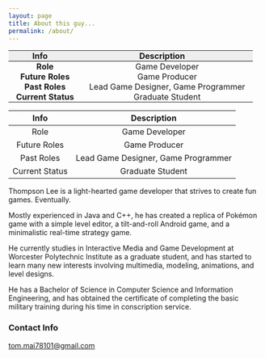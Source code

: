 ```yaml
---
layout: page
title: About this guy...
permalink: /about/
---
```


<table>
	<thead>
		<tr style="border-bottom:1px solid #000;background-color: #eee;">
			<th style="text-align:center;padding: 0 35px 0 15px;"><strong>Info</strong></th>
			<th style="text-align:center;padding: 0 35px 0 15px;"><strong>Description</strong></th>
		</tr>
	</thead>
	<tbody>
		<tr>
			<td  style="text-align:center;padding: 0 15px 0 15px;" ><strong>Role</strong></td>
			<td  style="text-align:center;padding: 0 15px 0 15px;" >Game Developer</td>
		</tr>
		<tr>
			<td  style="text-align:center;padding: 0 15px 0 15px;" ><strong>Future Roles</strong></td>
			<td  style="text-align:center;padding: 0 15px 0 15px;" >Game Producer</td>
		</tr>
		<tr>
			<td  style="text-align:center;padding: 0 15px 0 15px;" ><strong>Past Roles</strong></td>
			<td  style="text-align:center;padding: 0 15px 0 15px;" >Lead Game Designer, Game Programmer</td>
		</tr>
		<tr>
			<td  style="text-align:center;padding: 0 15px 0 15px;" ><strong>Current Status</strong></td>
			<td  style="text-align:center;padding: 0 15px 0 15px;" >Graduate Student</td>
		</tr>
	</tbody>
</table>

| **Info** | **Description** |
|:---:|:---:|
| Role | Game Developer |
| Future Roles | Game Producer |
| Past Roles | Lead Game Designer, Game Programmer |
| Current Status | Graduate Student | 

Thompson Lee is a light-hearted game developer that strives to create fun games. Eventually.

Mostly experienced in Java and C++, he has created a replica of Pokémon game with a simple level editor, a tilt-and-roll Android game, and a minimalistic real-time strategy game.

He currently studies in Interactive Media and Game Development at Worcester Polytechnic Institute as a graduate student, and has started to learn many new interests involving multimedia, modeling, animations, and level designs. 

He has a Bachelor of Science in Computer Science and Information Engineering, and has obtained the certificate of completing the basic military training during his time in conscription service.

### Contact Info

[tom.mai78101@gmail.com](mailto:tom.mai78101@gmail.com)
